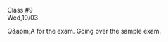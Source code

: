 <div class="lecture2">

<div class="column_date">
<p markdown="block">

Class #9 <br>
Wed,10/03

</p>
</div>
<div class="column_materials">
<p markdown="block">

Q&apm;A for the exam. Going over the sample exam.



</p>
</div>

<div class="column_assign">
<p markdown="block">



</p>
</div>

</div>
